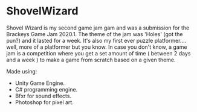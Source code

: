 # ShovelWizard
Shovel Wizard is my second game jam gam and was a submission for the Brackeys Game Jam 2020.1. The theme of the jam was 'Holes' (got the pun?) and it lasted for a week. It's also my first ever puzzle platformer.... well, more of a platformer but you know. In case you don't know, a game jam is a competition where you get a set amount of time ( between 2 days and a week ) to make a game from scratch based on a given theme.

 Made using:
  - Unity Game Engine.
  - C# programming engine.
  - Bfxr for sound effects.
  - Photoshop for pixel art.
